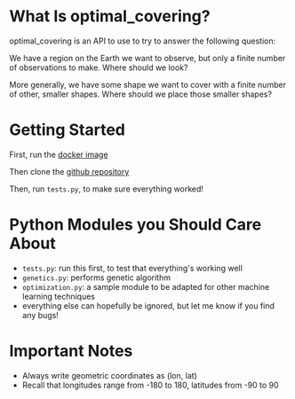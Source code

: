 # What Is optimal_covering?

optimal_covering is an API to use to try to answer the following question:

We have a region on the Earth we want to observe, but only a finite number of observations to make. Where should we look?

More generally, we have some shape we want to cover with a finite number of other, smaller shapes. Where should we place those smaller shapes?

# Getting Started

First, run the [docker image](https://hub.docker.com/r/callummccracken/optimal-covering)

Then clone the [github repository](https://github.com/callum-mccracken/optimal_covering.git)

Then, run `tests.py`, to make sure everything worked!

# Python Modules you Should Care About

- `tests.py`: run this first, to test that everything's working well
- `genetics.py`: performs genetic algorithm
- `optimization.py`: a sample module to be adapted for other machine learning techniques
- everything else can hopefully be ignored, but let me know if you find any bugs!

# Important Notes

- Always write geometric coordinates as (lon, lat)
- Recall that longitudes range from -180 to 180, latitudes from -90 to 90
